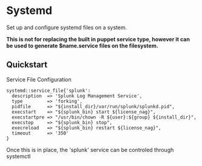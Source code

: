 # Systemd #

Set up and configure systemd files on a system.

**This is not for replacing the built in puppet service type, however it can
be used to generate $name.service files on the filesystem.**

## Quickstart ##

Service File Configuration

    systemd::service_file{'splunk':
      description  => 'Splunk Log Management Service',
      type         => 'forking',
      pidfile      => "${install_dir}/var/run/splunk/splunkd.pid",
      execstart    => "${splunk_bin} start ${license_nag}",
      execstartpre => "/usr/bin/chown -R ${user}:${group} ${install_dir}",
      execstop     => "${splunk_bin} stop",
      execreload   => "${splunk_bin} restart ${license_nag}",
      timeout      => '350'
    }

Once this is in place, the 'splunk' service can be controled through systemctl
